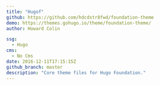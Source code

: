 ```yaml
---
title: "Hugof"
github: https://github.com/hdcdstr8fwd/foundation-theme
demo: https://themes.gohugo.io/theme/foundation-theme/
author: Howard Colin

ssg:
  - Hugo
cms:
  - No Cms
date: 2016-12-11T17:15:15Z
github_branch: master
description: "Core theme files for Hugo Foundation."
---
```

